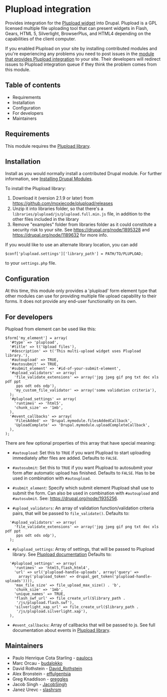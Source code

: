 # Plupload integration

Provides integration for the [Plupload widget](https://plupload.com) into Drupal. Plupload is a GPL licensed multiple file uploading tool that can present widgets in Flash, Gears, HTML 5, Silverlight, BrowserPlus, and HTML4 depending on the capabilities of the client computer.

If you enabled Plupload on your site by installing contributed modules and you're experiencing any problems you need to post issues in the [module that provides Plupload integration](https://www.drupal.org/project/plupload#modules) to your site. Their developers will redirect issues to Plupload integration queue if they think the problem comes from this module.


## Table of contents

- Requirements
- Installation
- Configuration
- For developers
- Maintainers


## Requirements

This module requires the [Plupload library](https://plupload.com).


## Installation

Install as you would normally install a contributed Drupal module. For further
information, see
[Installing Drupal Modules](https://www.drupal.org/docs/extending-drupal/installing-drupal-modules).

To install the Plupload library:

1. Download it (version 2.1.9 or later) from
   https://github.com/moxiecode/plupload/releases
1. Unzip it into libraries folder, so that there's a
   `libraries/plupload/js/plupload.full.min.js` file, in addition to the other
   files included in the library
1. Remove "examples" folder from libraries folder as it could constitute a
   security risk to your site. See https://drupal.org/node/1895328 and
   https://drupal.org/node/1189632 for more info.

If you would like to use an alternate library location, you can add
```
$conf['plupload.settings']['library_path'] = PATH/TO/PLUPLOAD;
```
to your `settings.php` file.


## Configuration

At this time, this module only provides a 'plupload' form element type that
other modules can use for providing multiple file upload capability to their
forms. It does not provide any end-user functionality on its own.


## For developers

Plupload from element can be used like this:

```
$form['my_element'] = array(
  '#type' => 'plupload',
  '#title' => t('Upload files'),
  '#description' => t('This multi-upload widget uses Plupload library.'),
  '#autoupload' => TRUE,
  '#autosubmit' => TRUE,
  '#submit_element' => '#id-of-your-submit-element',
  '#upload_validators' => array(
    'file_validate_extensions' => array('jpg jpeg gif png txt doc xls pdf ppt
     pps odt ods odp'),
    'my_custom_file_validator' => array('some validation criteria'),
  );
  '#plupload_settings' => array(
    'runtimes' => 'html5',
    'chunk_size' => '1mb',
  ),
  '#event_callbacks' => array(
    'FilesAdded' => 'Drupal.mymodule.filesAddedCallback',
    'UploadComplete' => 'Drupal.mymodule.uploadCompleteCallback',
  ),
);
```

There are few optional properties of this array that have special meaning:

- `#autoupload`: Set this to `TRUE` if you want Plupload to start uploading
  immediately after files are added.
  Defaults to `FALSE`.

- `#autosubmit`: Set this to `TRUE` if you want Plupload to autosubmit
  your form after automatic upload has finished.
  Defaults to `FALSE`.
  Has to be used in combination with `#autoupload`.

- `#submit_element`: Specify which submit element Plupload shall use to submit
  the form. Can also be used in combination with `#autoupload` and `#autosubmit`.
  See: https://drupal.org/node/1935256.

- `#upload_validators`: An array of validation function/validation criteria
  pairs, that will be passed to `file_validate()`.
  Defaults to:
```
  '#upload_validators' => array(
    'file_validate_extensions' => array('jpg jpeg gif png txt doc xls pdf ppt
     pps odt ods odp'),
  );
```

- `#plupload_settings`: Array of settings, that will be passed to Plupload
 library. See [Plupload documentation](https://www.plupload.com/documentation.php)
  Defaults to:
```
  '#plupload_settings' => array(
    'runtimes' => 'html5,flash,html4',
    'url' => url('plupload-handle-uploads', array('query' =>
      array('plupload_token' => drupal_get_token('plupload-handle-uploads')))),
    'max_file_size' => file_upload_max_size() . 'b',
    'chunk_size' => '1mb',
    'unique_names' => TRUE,
    'flash_swf_url' => file_create_url($library_path .
     '/js/plupload.flash.swf'),
    'silverlight_xap_url' => file_create_url($library_path .
     '/js/plupload.silverlight.xap'),
  ),
```

- `#event_callbacks`: Array of callbacks that will be passed to js.
  See full documentation about events in
  [Plupload library](https://www.plupload.com/example_events.php).


## Maintainers

- Paulo Henrique Cota Starling - [paulocs](https://www.drupal.org/u/paulocs)
- Marc Orcau - [budalokko](https://www.drupal.org/u/budalokko)
- David Rothstein - [David_Rothstein](https://www.drupal.org/u/David_Rothstein)
- Alex Bronstein - [effulgentsia](https://www.drupal.org/u/effulgentsia)
- Greg Knaddison - [greggles](https://www.drupal.org/u/greggles)
- Jacob Singh - [JacobSingh](https://www.drupal.org/u/JacobSingh)
- Janez Urevc - [slashrsm](https://www.drupal.org/u/slashrsm)
